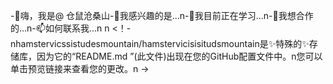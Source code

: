 -👋嗨，我是@ 仓鼠沧桑山-👀我感兴趣的是...n-🌱我目前正在学习...n-💞我想合作的️...n-📫如何联系我...n n <！-nhamstervicssistudesmountain/hamstervicisisitudsmountain是✨特殊的✨存储库，因为它的“README.md ”(此文件)出现在您的GitHub配置文件中。n您可以单击预览链接来查看您的更改。n ->
